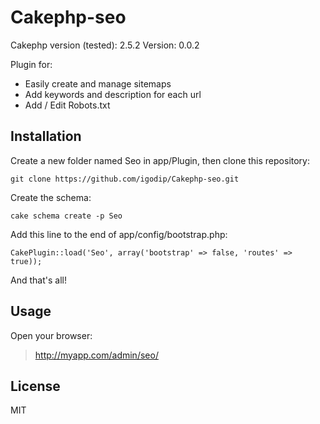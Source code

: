 Cakephp-seo
===========

Cakephp version (tested): 2.5.2
Version: 0.0.2

Plugin for:
- Easily create and manage sitemaps
- Add keywords and description for each url
- Add / Edit Robots.txt

Installation
-

Create a new folder named Seo in app/Plugin, then clone this repository:

``` git clone https://github.com/igodip/Cakephp-seo.git ```

Create the schema:

``` cake schema create -p Seo ```

Add this line to the end of app/config/bootstrap.php:

``` CakePlugin::load('Seo', array('bootstrap' => false, 'routes' => true)); ```

And that's all!

Usage
-

Open your browser:
> http://myapp.com/admin/seo/

License
-

MIT

